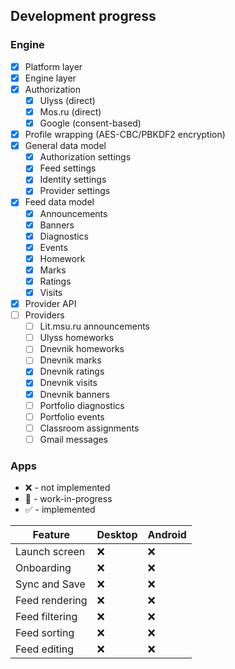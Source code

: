 ## Development progress

### Engine

- [x] Platform layer
- [x] Engine layer
- [x] Authorization
  - [x] Ulyss (direct)
  - [x] Mos.ru (direct)
  - [x] Google (consent-based)
- [x] Profile wrapping (AES-CBC/PBKDF2 encryption)
- [x] General data model
  - [x] Authorization settings
  - [x] Feed settings
  - [x] Identity settings
  - [x] Provider settings
- [x] Feed data model
  - [x] Announcements
  - [x] Banners
  - [x] Diagnostics
  - [x] Events
  - [x] Homework
  - [x] Marks
  - [x] Ratings
  - [x] Visits
- [x] Provider API
- [ ] Providers
  - [ ] Lit.msu.ru announcements
  - [ ] Ulyss homeworks
  - [ ] Dnevnik homeworks
  - [ ] Dnevnik marks
  - [x] Dnevnik ratings
  - [x] Dnevnik visits
  - [x] Dnevnik banners
  - [ ] Portfolio diagnostics
  - [ ] Portfolio events
  - [ ] Classroom assignments
  - [ ] Gmail messages

### Apps

- ❌ - not implemented
- 🚧 - work-in-progress
- ✅ - implemented

| Feature        | Desktop | Android |
|----------------|---------|---------|
| Launch screen  | ❌       | ❌       |
| Onboarding     | ❌       | ❌       |
| Sync and Save  | ❌       | ❌       |
| Feed rendering | ❌       | ❌       |
| Feed filtering | ❌       | ❌       |
| Feed sorting   | ❌       | ❌       |
| Feed editing   | ❌       | ❌       |
